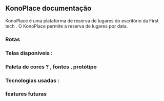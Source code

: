 ## KonoPlace documentação

KonoPlace é uma plataforma de reserva de lugares do escritório da First tech . O KonoPlace permite a reserva de lugares por data.

### Rotas

### Telas disponíveis :

### Paleta de cores ? , fontes , protótipo

### Tecnologias usadas :

### features futuras
